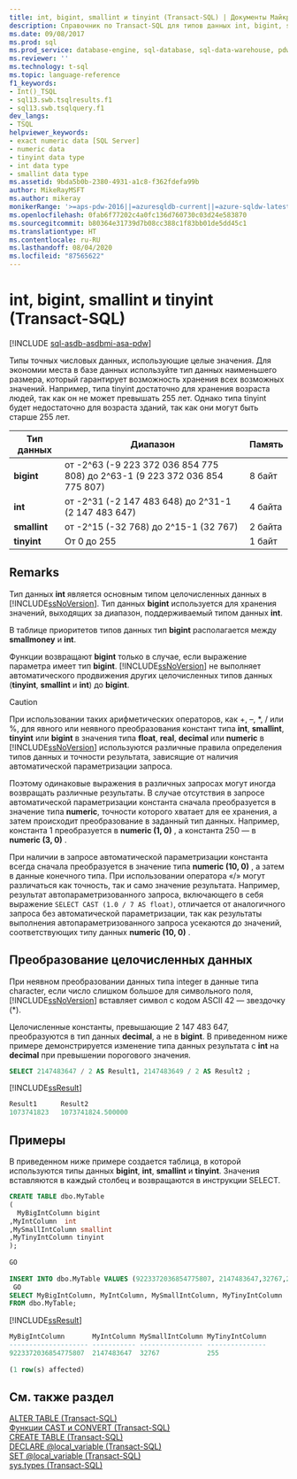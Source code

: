 ```yaml
---
title: int, bigint, smallint и tinyint (Transact-SQL) | Документы Майкрософт
description: Справочник по Transact-SQL для типов данных int, bigint, smallint и tinyint. Эти типы данных используются для представления целочисленных данных.
ms.date: 09/08/2017
ms.prod: sql
ms.prod_service: database-engine, sql-database, sql-data-warehouse, pdw
ms.reviewer: ''
ms.technology: t-sql
ms.topic: language-reference
f1_keywords:
- Int()_TSQL
- sql13.swb.tsqlresults.f1
- sql13.swb.tsqlquery.f1
dev_langs:
- TSQL
helpviewer_keywords:
- exact numeric data [SQL Server]
- numeric data
- tinyint data type
- int data type
- smallint data type
ms.assetid: 9bda5b0b-2380-4931-a1c8-f362fdefa99b
author: MikeRayMSFT
ms.author: mikeray
monikerRange: '>=aps-pdw-2016||=azuresqldb-current||=azure-sqldw-latest||>=sql-server-2016||=sqlallproducts-allversions||>=sql-server-linux-2017||=azuresqldb-mi-current'
ms.openlocfilehash: 0fab6f77202c4a0fc136d760730c03d24e583870
ms.sourcegitcommit: b80364e31739d7b08cc388c1f83bb01de5dd45c1
ms.translationtype: HT
ms.contentlocale: ru-RU
ms.lasthandoff: 08/04/2020
ms.locfileid: "87565622"
---
```

# <a name="int-bigint-smallint-and-tinyint-transact-sql"></a>int, bigint, smallint и tinyint (Transact-SQL)
[!INCLUDE [sql-asdb-asdbmi-asa-pdw](../../includes/applies-to-version/sql-asdb-asdbmi-asa-pdw.md)]

Типы точных числовых данных, использующие целые значения. Для экономии места в базе данных используйте тип данных наименьшего размера, который гарантирует возможность хранения всех возможных значений. Например, типа tinyint достаточно для хранения возраста людей, так как он не может превышать 255 лет. Однако типа tinyint будет недостаточно для возраста зданий, так как они могут быть старше 255 лет.
  
|Тип данных|Диапазон|Память|  
|---|---|---|
|**bigint**|от -2^63 (-9 223 372 036 854 775 808) до 2^63-1 (9 223 372 036 854 775 807)|8 байт|  
|**int**|от -2^31 (-2 147 483 648) до 2^31-1 (2 147 483 647)|4 байта|  
|**smallint**|от -2^15 (-32 768) до 2^15-1 (32 767)|2 байта|  
|**tinyint**|От 0 до 255|1 байт|  
  
## <a name="remarks"></a>Remarks  
Тип данных **int** является основным типом целочисленных данных в [!INCLUDE[ssNoVersion](../../includes/ssnoversion-md.md)]. Тип данных **bigint** используется для хранения значений, выходящих за диапазон, поддерживаемый типом данных **int**.
  
В таблице приоритетов типов данных тип **bigint** располагается между **smallmoney** и **int**.
  
Функции возвращают **bigint** только в случае, если выражение параметра имеет тип **bigint**. [!INCLUDE[ssNoVersion](../../includes/ssnoversion-md.md)] не выполняет автоматического продвижения других целочисленных типов данных (**tinyint**, **smallint** и **int**) до **bigint**.
  
> [!CAUTION]  
>  При использовании таких арифметических операторов, как +, –, \*, / или %, для явного или неявного преобразования констант типа **int**, **smallint**, **tinyint** или **bigint** в значения типа **float**, **real**, **decimal** или **numeric** в [!INCLUDE[ssNoVersion](../../includes/ssnoversion-md.md)] используются различные правила определения типов данных и точности результата, зависящие от наличия автоматической параметризации запроса.  
>   
>  Поэтому одинаковые выражения в различных запросах могут иногда возвращать различные результаты. В случае отсутствия в запросе автоматической параметризации константа сначала преобразуется в значение типа **numeric**, точности которого хватает для ее хранения, а затем происходит преобразование в заданный тип данных. Например, константа 1 преобразуется в **numeric (1, 0)** , а константа 250 — в **numeric (3, 0)** .  
>   
>  При наличии в запросе автоматической параметризации константа всегда сначала преобразуется в значение типа **numeric (10, 0)** , а затем в данные конечного типа. При использовании оператора «/» могут различаться как точность, так и само значение результата. Например, результат автопараметризованного запроса, включающего в себя выражение `SELECT CAST (1.0 / 7 AS float)`, отличается от аналогичного запроса без автоматической параметризации, так как результаты выполнения автопараметризованного запроса усекаются до значений, соответствующих типу данных **numeric (10, 0)** .  
  
## <a name="converting-integer-data"></a>Преобразование целочисленных данных
При неявном преобразовании данных типа integer в данные типа character, если число слишком большое для символьного поля, [!INCLUDE[ssNoVersion](../../includes/ssnoversion-md.md)] вставляет символ с кодом ASCII 42 — звездочку (*).
  
Целочисленные константы, превышающие 2 147 483 647, преобразуются в тип данных **decimal**, а не в **bigint**. В приведенном ниже примере демонстрируется изменение типа данных результата с **int** на **decimal** при превышении порогового значения.
  
```sql
SELECT 2147483647 / 2 AS Result1, 2147483649 / 2 AS Result2 ;  
```  
  
[!INCLUDE[ssResult](../../includes/ssresult-md.md)]
  
```sql
Result1      Result2  
1073741823   1073741824.500000  
```  
  
## <a name="examples"></a>Примеры  
В приведенном ниже примере создается таблица, в которой используются типы данных **bigint**, **int**, **smallint** и **tinyint**. Значения вставляются в каждый столбец и возвращаются в инструкции SELECT.
  
```sql
CREATE TABLE dbo.MyTable  
(  
  MyBigIntColumn bigint  
,MyIntColumn  int
,MySmallIntColumn smallint
,MyTinyIntColumn tinyint
);  
  
GO  
  
INSERT INTO dbo.MyTable VALUES (9223372036854775807, 2147483647,32767,255);  
 GO  
SELECT MyBigIntColumn, MyIntColumn, MySmallIntColumn, MyTinyIntColumn  
FROM dbo.MyTable;  
```  
  
[!INCLUDE[ssResult](../../includes/ssresult-md.md)]
  
```sql
MyBigIntColumn       MyIntColumn MySmallIntColumn MyTinyIntColumn  
-------------------- ----------- ---------------- ---------------  
9223372036854775807  2147483647  32767            255  
  
(1 row(s) affected)  
```  
  
## <a name="see-also"></a>См. также раздел
[ALTER TABLE (Transact-SQL)](../../t-sql/statements/alter-table-transact-sql.md)  
[Функции CAST и CONVERT (Transact-SQL)](../../t-sql/functions/cast-and-convert-transact-sql.md)  
[CREATE TABLE (Transact-SQL)](../../t-sql/statements/create-table-transact-sql.md)  
[DECLARE @local_variable &#40;Transact-SQL&#41;](../../t-sql/language-elements/declare-local-variable-transact-sql.md)  
[SET @local_variable &#40;Transact-SQL&#41;](../../t-sql/language-elements/set-local-variable-transact-sql.md)  
[sys.types (Transact-SQL)](../../relational-databases/system-catalog-views/sys-types-transact-sql.md)
  
  

